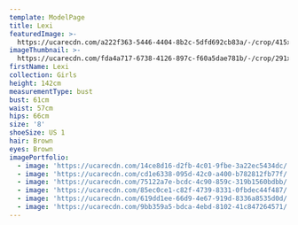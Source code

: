 ```yaml
---
template: ModelPage
title: Lexi
featuredImage: >-
  https://ucarecdn.com/a222f363-5446-4404-8b2c-5dfd692cb83a/-/crop/415x237/0,56/-/preview/
imageThumbnail: >-
  https://ucarecdn.com/fda4a717-6738-4126-897c-f60a5dae781b/-/crop/291x410/19,0/-/preview/
firstName: Lexi
collection: Girls
height: 142cm
measurementType: bust
bust: 61cm
waist: 57cm
hips: 66cm
size: '8'
shoeSize: US 1
hair: Brown
eyes: Brown
imagePortfolio:
  - image: 'https://ucarecdn.com/14ce8d16-d2fb-4c01-9fbe-3a22ec5434dc/'
  - image: 'https://ucarecdn.com/cd1e6338-095d-42c0-a400-b782812fb77f/'
  - image: 'https://ucarecdn.com/75122a7e-bcdc-4c90-859c-319b1560bdbb/'
  - image: 'https://ucarecdn.com/85ec0ce1-c82f-4739-8331-0fbdec44f487/'
  - image: 'https://ucarecdn.com/619dd1ee-66d9-4e67-919d-8336a8535d0d/'
  - image: 'https://ucarecdn.com/9bb359a5-bdca-4ebd-8102-41c847264571/'
---
```


